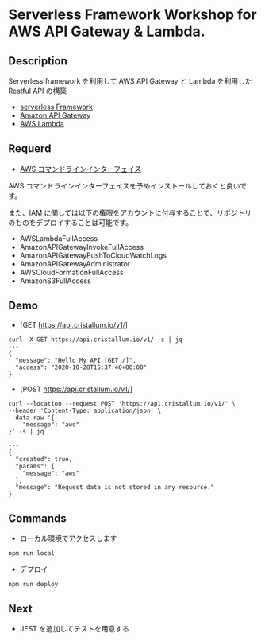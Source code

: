 # Serverless Framework Workshop for AWS API Gateway & Lambda.

## Description

Serverless framework を利用して AWS API Gateway と Lambda を利用した Restful API の構築

- [serverless Framework](https://www.serverless.com/)
- [Amazon API Gateway](https://aws.amazon.com/jp/api-gateway/)
- [AWS Lambda](https://aws.amazon.com/jp/lambda/)

## Requerd

- [AWS コマンドラインインターフェイス](https://aws.amazon.com/jp/cli/)

AWS コマンドラインインターフェイスを予めインストールしておくと良いです。

また、IAM に関しては以下の権限をアカウントに付与することで、リポジトリのものをデプロイすることは可能です。

- AWSLambdaFullAccess
- AmazonAPIGatewayInvokeFullAccess
- AmazonAPIGatewayPushToCloudWatchLogs
- AmazonAPIGatewayAdministrator
- AWSCloudFormationFullAccess
- AmazonS3FullAccess

## Demo

- [GET https://api.cristallum.io/v1/]

```
curl -X GET https://api.cristallum.io/v1/ -s | jq
---
{
  "message": "Hello My API [GET /]",
  "access": "2020-10-28T15:37:40+00:00"
}
```

- [POST https://api.cristallum.io/v1/]

```
curl --location --request POST 'https://api.cristallum.io/v1/' \
--header 'Content-Type: application/json' \
--data-raw '{
    "message": "aws"
}' -s | jq

---
{
  "created": true,
  "params": {
    "message": "aws"
  },
  "message": "Request data is not stored in any resource."
}

```

## Commands

- ローカル環境でアクセスします

```
npm run local
```

- デプロイ

```
npm run deploy
```

## Next

- JEST を追加してテストを用意する
